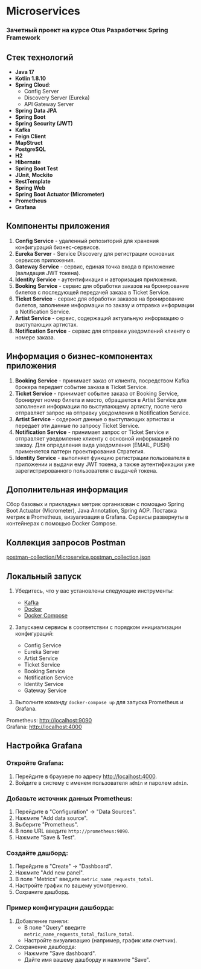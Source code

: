 # Microservices
### Зачетный проект на курсе Otus Разработчик Spring Framework

## Стек технологий

- **Java 17**
- **Kotlin 1.8.10**
- **Spring Cloud**:
    - Config Server
    - Discovery Server (Eureka)
    - API Gateway Server
- **Spring Data JPA**
- **Spring Boot**
- **Spring Security (JWT)**
- **Kafka**
- **Feign Client**
- **MapStruct**
- **PostgreSQL**
- **H2**
- **Hibernate**
- **Spring Boot Test**
- **JUnit, Mockito**
- **RestTemplate**
- **Spring Web**
- **Spring Boot Actuator (Micrometer)**
- **Prometheus**
- **Grafana**

## Компоненты приложения

1. **Config Service** - удаленный репозиторий для хранения конфигураций бизнес-сервисов.
2. **Eureka Server** - Service Discovery для регистрации основных сервисов приложения.
3. **Gateway Service** - сервис, единая точка входа в приложение (валидация JWT токена).
4. **Identity Service** - аутентификация и авторизация приложения.
5. **Booking Service** - сервис для обработки заказов на бронирование билетов с последующей передачей заказа в Ticket Service.
6. **Ticket Service** - сервис для обработки заказов на бронирование билетов, заполнение информации по заказу и отправка информации в Notification Service.
7. **Artist Service** - сервис, содержащий актуальную информацию о выступающих артистах.
8. **Notification Service** - сервис для отправки уведомлений клиенту о номере заказа.

## Информация о бизнес-компонентах приложения

1. **Booking Service** - принимает заказ от клиента, посредством Kafka брокера передает событие заказа в Ticket Service.
2. **Ticket Service** - принимает событие заказа от Booking Service, бронирует номер билета и место, обращается в Artist Service для заполнения информации по выступающему артисту, после чего отправляет запрос на отправку уведомления в Notification Service.
3. **Artist Service** - содержит данные о выступающих артистах и передает эти данные по запросу Ticket Service.
4. **Notification Service** - принимает запрос от Ticket Service и отправляет уведомление клиенту с основной информацией по заказу. Для определения вида уведомления (EMAIL, PUSH) применяется паттерн проектирования Стратегия.
5. **Identity Service** - выполняет функцию регистрации пользователя в приложении и выдачи ему JWT токена, а также аутентификации уже зарегистрированного пользователя с выдачей токена.

## Дополнительная информация

Сбор базовых и прикладных метрик организован с помощью Spring Boot Actuator (Micrometer), Java Annotation, Spring AOP. Поставка метрик в Prometheus, визуализация в Grafana. Сервисы развернуты в контейнерах с помощью Docker Compose.

## Коллекция запросов Postman

[postman-collection/Microservice.postman_collection.json](postman-collection/Microservice.postman_collection.json)

## Локальный запуск

1. Убедитесь, что у вас установлены следующие инструменты:
    - [Kafka](https://kafka.apache.org/quickstart)
    - [Docker](https://www.docker.com/get-started)
    - [Docker Compose](https://docs.docker.com/compose/install/)

2. Запускаем сервисы в соответствии с порядком инициализации конфигураций:
    - Config Service
    - Eureka Server
    - Artist Service
    - Ticket Service
    - Booking Service
    - Notification Service
    - Identity Service
    - Gateway Service

3. Выполните команду `docker-compose up` для запуска Prometheus и Grafana.

Prometheus: [http://localhost:9090](http://localhost:9090)  
Grafana: [http://localhost:4000](http://localhost:4000)

## Настройка Grafana

### Откройте Grafana:

1. Перейдите в браузере по адресу [http://localhost:4000](http://localhost:4000).
2. Войдите в систему с именем пользователя `admin` и паролем `admin`.

### Добавьте источник данных Prometheus:

1. Перейдите в "Configuration" -> "Data Sources".
2. Нажмите "Add data source".
3. Выберите "Prometheus".
4. В поле URL введите `http://prometheus:9090`.
5. Нажмите "Save & Test".

### Создайте дашборд:

1. Перейдите в "Create" -> "Dashboard".
2. Нажмите "Add new panel".
3. В поле "Metrics" введите `metric_name_requests_total`.
4. Настройте график по вашему усмотрению.
5. Сохраните дашборд.

### Пример конфигурации дашборда:

1. Добавление панели:
    - В поле "Query" введите `metric_name_requests_total_failure_total`.
    - Настройте визуализацию (например, график или счетчик).
2. Сохранение дашборда:
    - Нажмите "Save dashboard".
    - Дайте имя вашему дашборду и нажмите "Save".